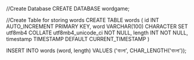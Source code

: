 //Create Database
CREATE DATABASE wordgame;

//Create Table for storing words
CREATE TABLE words (
    id INT AUTO_INCREMENT PRIMARY KEY,
    word VARCHAR(100) CHARACTER SET utf8mb4 COLLATE utf8mb4_unicode_ci NOT NULL,
    length INT NOT NULL,
    timestamp TIMESTAMP DEFAULT CURRENT_TIMESTAMP
)


INSERT INTO words (word, length) VALUES ('বাংলা', CHAR_LENGTH('বাংলা'));